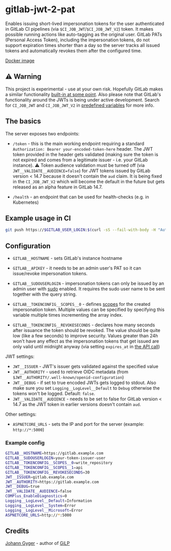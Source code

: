 # gitlab-jwt-2-pat

Enables issuing short-lived impersonation tokens for the user authenticated in GitLab CI pipelines (via `$CI_JOB_JWT`/`$CI_JOB_JWT_V2`) token. It makes possible running actions like auto-tagging as the original user. GitLab PATs (Personal Access Token), including the impersonation tokens, do not support expiration times shorter than a day so the server tracks all issued tokens and automatically revokes them after the configured time.

[Docker image](https://github.com/queil/gitlab-jwt-2-pat/pkgs/container/gitlab-jwt-2-pat)

## :warning: Warning

This project is experimental - use at your own risk. Hopefully GitLab makes a similar functionality [built-in at some point](https://gitlab.com/groups/gitlab-org/-/epics/3559). Also please note that GitLab's functionality around the JWTs is being under active development. Search for `CI_JOB_JWT` and `CI_JOB_JWT_V2` in [predefined variables](https://docs.gitlab.com/ee/ci/variables/predefined_variables.html) for more info.

## The basics

The server exposes two endpoints: 

* `/token` - this is the main working endpoint requiring a standard `Authorization: Bearer your-encoded-token-here` header. The JWT token provided in the header gets validated (making sure the token is not expired and comes from a legitimate issuer - i.e. your GitLab instance). :warning: Token audience validation must be turned off (via `JWT__VALIDATE__AUDIENCE=false`) for JWT tokens issued by GitLab version < 14.7 because it doesn't contain the `aud` claim. It is being fixed in the `CI_JOB_JWT_V2` which will become the default in the future but gets released as an alpha feature in GitLab 14.7.

* `/health` - an endpoint that can be used for health-checks (e.g. in Kubernetes)

## Example usage in CI

```bash
git push https://$GITLAB_USER_LOGIN:$(curl -sS --fail-with-body -H "Authorization: Bearer $CI_JOB_JWT" https://gitlab-jtp.example.com/token)@$CI_SERVER_HOST/$CI_PROJECT_PATH.git HEAD:$CI_COMMIT_REF_NAME
```

## Configuration

* `GITLAB__HOSTNAME` - sets GitLab's instance hostname
* `GITLAB__APIKEY` - it needs to be an admin user's PAT so it can issue/revoke impersonation tokens.
* `GITLAB__SUDOUSERLOGIN` - impersonation tokens can only be issued by an admin user with [sudo](https://docs.gitlab.com/ee/api/#sudo) enabled. It requires the sudo user name to be sent together with the query string.

* `GITLAB__TOKENCONFIG__SCOPES__0` - defines [scopes](https://docs.gitlab.com/ee/api/users.html#create-an-impersonation-token) for the created impersonation token. Multiple values can be specified by specifying this variable multiple times incrementing the array index.

* `GITLAB__TOKENCONFIG__REVOKESECONDS` - declares how many seconds after issuance the token should be revoked. The value should be quite low (like a few seconds) to improve security. Values greater than 24h won't have any effect as the impersonation tokens that get issued are only valid until midnight anyway (via setting `expires_at` in [the API call](https://docs.gitlab.com/ee/api/users.html#create-an-impersonation-token))

JWT settings:

* `JWT__ISSUER` - JWT's issuer gets validated against the specified value
* `JWT__AUTHORITY` - used to retrieve OIDC metadata (from `$JWT__AUTHORITY/.well-known/openid-configuration`)
* `JWT__DEBUG` - if set to true encoded JWTs gets logged to stdout. Also make sure you set `Logging__LogLevel__Default` to `Debug` otherwise the tokens won't be logged. Default: `false`.
* `JWT__VALIDATE__AUDIENCE` - needs to be set to false for GitLab version < 14.7 as the JWT token in earlier versions doesn't contain `aud`. 

Other settings:

* `ASPNETCORE_URLS` - sets the IP and port for the server (example: `http://*:5000`)


### Example config

```bash
GITLAB__HOSTNAME=https://gitlab.example.com
GITLAB__SUDOUSERLOGIN=your-token-issuer-user
GITLAB__TOKENCONFIG__SCOPES__0=write_repository
GITLAB__TOKENCONFIG__SCOPES__1=api
GITLAB__TOKENCONFIG__REVOKESECONDS=30
JWT__ISSUER=gitlab.example.com
JWT__AUTHORITY=https://gitlab.example.com
JWT__DEBUG=true
JWT__VALIDATE__AUDIENCE=false
COMPlus_EnableDiagnostics=0
Logging__LogLevel__Default=Information
Logging__LogLevel__System=Error
Logging__LogLevel__Microsoft=Error
ASPNETCORE_URLS=http://*:5000
```

## Credits

[Johann Gyger](https://gitlab.com/johanngyger) - author of [GiLP](https://gitlab.com/johanngyger/gilp)
